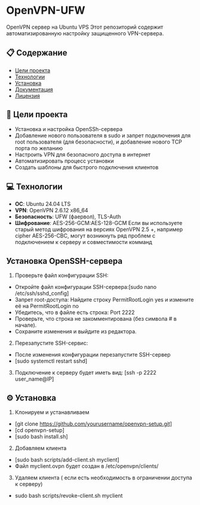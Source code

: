 # OpenVPN-UFW
OpenVPN сервер на Ubuntu VPS
Этот репозиторий содержит автоматизированную настройку защищенного VPN-сервера.

## 📋 Содержание
- [Цели проекта](#цели-проекта)
- [Технологии](#технологии)
- [Установка](#установка)
- [Документация](#документация)
- [Лицензия](#лицензия)

## 🎯 Цели проекта
- Установка и настройка OpenSSh-сервера
- Добавление нового пользователя в sudo и запрет подключения для root пользователя (для безопасности), и добавление нового TCP порта по желанию
- Настроить VPN для безопасного доступа в интернет
- Автоматизировать процесс установки
- Создать шаблоны для быстрого подключения клиентов

## 💻 Технологии
- **ОС**: Ubuntu 24.04 LTS
- **VPN**: OpenVPN 2.6.12 x86_64
- **Безопасность**: UFW (фаервол), TLS-Auth
- **Шифрование**: AES-256-GCM:AES-128-GCM
Если вы используете старый метод шифрования на версиях OpenVPN 2.5 +, например cipher AES-256-CBC, могут возникнуть ряд проблем с подключением к серверу и совместимости комманд

## Установка OpenSSH-сервера

1. Проверьте файл конфигурации SSH:
- Откройте файл конфигурации SSH-сервера:[sudo nano /etc/ssh/sshd_config]
- Запрет root-доступа: Найдите строку PermitRootLogin yes и измените её на PermitRootLogin no
- Убедитесь, что в файле есть строка: Port 2222
- Проверьте, что строка не закомментирована (без символа # в начале).
- Сохраните изменения и выйдите из редактора.

2. Перезапустите SSH-сервис:
- После изменения конфигурации перезапустите SSH-сервер
- [sudo systemctl restart sshd]

3. Подключение к серверу будет иметь вид: [ssh -p 2222 user_name@IP]

## ⚙️ Установка

1. Клонируем и устанавливаем
- [git clone https://github.com/yourusername/openvpn-setup.git]
- [cd openvpn-setup]
- [sudo bash install.sh]
2. Добавляем клиента
- [sudo bash scripts/add-client.sh myclient]
- Файл myclient.ovpn будет создан в /etc/openvpn/clients/

3. Удаляем клиента ( если есть необходимость в ограничении доступа к серверу)
- sudo bash scripts/revoke-client.sh myclient
